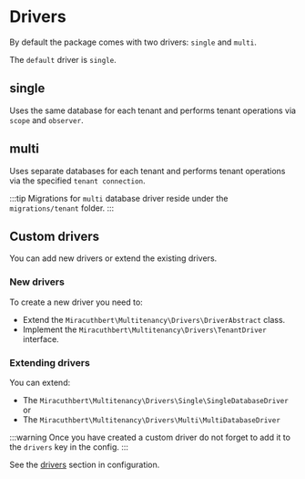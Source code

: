 # Drivers

By default the package comes with two drivers: `single` and `multi`.

The `default` driver is `single`.

## single

Uses the same database for each tenant and performs tenant operations via `scope` and `observer`.

## multi

Uses separate databases for each tenant and performs tenant operations via the specified `tenant connection`.

:::tip
Migrations for `multi` database driver reside under the `migrations/tenant` folder.
:::

## Custom drivers

You can add new drivers or extend the existing drivers.

### New drivers

To create a new driver you need to:

- Extend the `Miracuthbert\Multitenancy\Drivers\DriverAbstract` class.
- Implement the `Miracuthbert\Multitenancy\Drivers\TenantDriver` interface.

### Extending drivers

You can extend:

- The `Miracuthbert\Multitenancy\Drivers\Single\SingleDatabaseDriver` or
- The `Miracuthbert\Multitenancy\Drivers\Multi\MultiDatabaseDriver`

:::warning
Once you have created a custom driver do not forget to add it to the `drivers` key in the config. 
:::

See the [drivers](/guide/configuration/#drivers) section in configuration.
